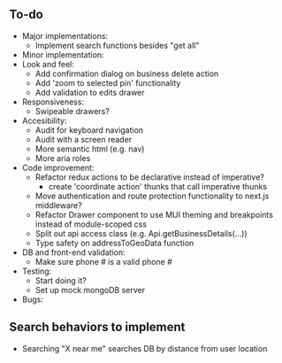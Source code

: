 ## To-do

- Major implementations:
  - Implement search functions besides "get all"
- Minor implementation:
- Look and feel:
  - Add confirmation dialog on business delete action
  - Add 'zoom to selected pin' functionality
  - Add validation to edits drawer
- Responsiveness:
  - Swipeable drawers?
- Accesibility:
  - Audit for keyboard navigation
  - Audit with a screen reader
  - More semantic html (e.g. nav)
  - More aria roles
- Code improvement:
  - Refactor redux actions to be declarative instead of imperative?
    - create 'coordinate action' thunks that call imperative thunks
  - Move authentication and route protection functionality to next.js middleware?
  - Refactor Drawer component to use MUI theming and breakpoints instead of module-scoped css
  - Split out api access class (e.g. Api.getBusinessDetails(...))
  - Type safety on addressToGeoData function
- DB and front-end validation:
  - Make sure phone # is a valid phone #
- Testing:
  - Start doing it?
  - Set up mock mongoDB server
- Bugs:

## Search behaviors to implement

- Searching "X near me" searches DB by distance from user location
